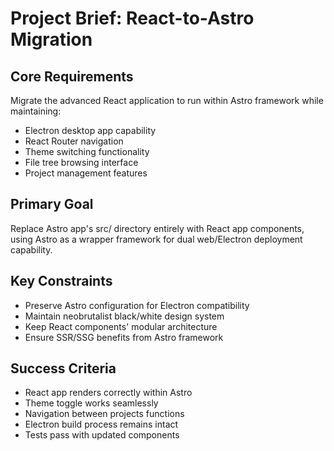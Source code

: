 # Project Brief: React-to-Astro Migration

## Core Requirements
Migrate the advanced React application to run within Astro framework while maintaining:
- Electron desktop app capability
- React Router navigation
- Theme switching functionality  
- File tree browsing interface
- Project management features

## Primary Goal
Replace Astro app's src/ directory entirely with React app components, using Astro as a wrapper framework for dual web/Electron deployment capability.

## Key Constraints
- Preserve Astro configuration for Electron compatibility
- Maintain neobrutalist black/white design system
- Keep React components' modular architecture
- Ensure SSR/SSG benefits from Astro framework

## Success Criteria
- React app renders correctly within Astro
- Theme toggle works seamlessly
- Navigation between projects functions
- Electron build process remains intact
- Tests pass with updated components